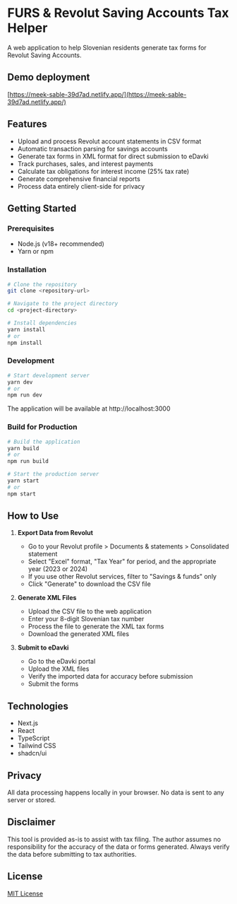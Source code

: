 # FURS & Revolut Saving Accounts Tax Helper

A web application to help Slovenian residents generate tax forms for Revolut Saving Accounts.

## Demo deployment

[https://meek-sable-39d7ad.netlify.app/](https://meek-sable-39d7ad.netlify.app/)

## Features

- Upload and process Revolut account statements in CSV format
- Automatic transaction parsing for savings accounts
- Generate tax forms in XML format for direct submission to eDavki
- Track purchases, sales, and interest payments
- Calculate tax obligations for interest income (25% tax rate)
- Generate comprehensive financial reports
- Process data entirely client-side for privacy

## Getting Started

### Prerequisites

- Node.js (v18+ recommended)
- Yarn or npm

### Installation

```bash
# Clone the repository
git clone <repository-url>

# Navigate to the project directory
cd <project-directory>

# Install dependencies
yarn install
# or
npm install
```

### Development

```bash
# Start development server
yarn dev
# or
npm run dev
```

The application will be available at http://localhost:3000

### Build for Production

```bash
# Build the application
yarn build
# or
npm run build

# Start the production server
yarn start
# or
npm start
```

## How to Use

1. **Export Data from Revolut**
   - Go to your Revolut profile > Documents & statements > Consolidated statement
   - Select "Excel" format, "Tax Year" for period, and the appropriate year (2023 or 2024)
   - If you use other Revolut services, filter to "Savings & funds" only
   - Click "Generate" to download the CSV file

2. **Generate XML Files**
   - Upload the CSV file to the web application
   - Enter your 8-digit Slovenian tax number
   - Process the file to generate the XML tax forms
   - Download the generated XML files

3. **Submit to eDavki**
   - Go to the eDavki portal
   - Upload the XML files
   - Verify the imported data for accuracy before submission
   - Submit the forms

## Technologies

- Next.js
- React
- TypeScript
- Tailwind CSS
- shadcn/ui

## Privacy

All data processing happens locally in your browser. No data is sent to any server or stored.

## Disclaimer

This tool is provided as-is to assist with tax filing. The author assumes no responsibility for the accuracy of the data or forms generated. Always verify the data before submitting to tax authorities.

## License

[MIT License](LICENSE)
